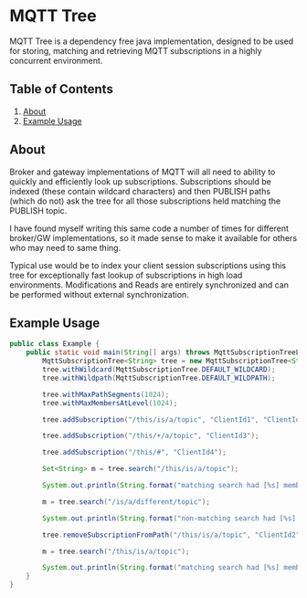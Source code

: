 
# MQTT Tree
MQTT Tree is a dependency free java implementation, designed to be used for storing, matching and retrieving MQTT subscriptions
in a highly concurrent environment.

## Table of Contents
1. [About](#about) 
2. [Example Usage](#example-usage)
   
## About
Broker and gateway implementations of MQTT will all need to ability to quickly and efficiently look up subscriptions. Subscriptions
should be indexed (these contain wildcard characters) and then PUBLISH paths (which do not) ask the tree for all those subscriptions
held matching the PUBLISH topic.

I have found myself writing this same code a number of times for different broker/GW implementations, so it made sense to make it 
available for others who may need to same thing.

Typical use would be to index your client session subscriptions using this tree for exceptionally fast lookup of subscriptions
in high load environments. Modifications and Reads are entirely synchronized and can be performed without external synchronization.

## Example Usage

```java
public class Example {
    public static void main(String[] args) throws MqttSubscriptionTreeLimitExceededException {
        MqttSubscriptionTree<String> tree = new MqttSubscriptionTree<String>(MqttSubscriptionTree.DEFAULT_SPLIT, true);
        tree.withWildcard(MqttSubscriptionTree.DEFAULT_WILDCARD);
        tree.withWildpath(MqttSubscriptionTree.DEFAULT_WILDPATH);

        tree.withMaxPathSegments(1024);
        tree.withMaxMembersAtLevel(1024);

        tree.addSubscription("/this/is/a/topic", "ClientId1", "ClientId2");

        tree.addSubscription("/this/+/a/topic", "ClientId3");

        tree.addSubscription("/this/#", "ClientId4");

        Set<String> m = tree.search("/this/is/a/topic");

        System.out.println(String.format("matching search had [%s] members", m.size()));

        m = tree.search("/is/a/different/topic");

        System.out.println(String.format("non-matching search had [%s] members", m.size()));

        tree.removeSubscriptionFromPath("/this/is/a/topic", "ClientId2");

        m = tree.search("/this/is/a/topic");

        System.out.println(String.format("matching search had [%s] members", m.size()));
    }
}
```

